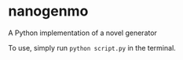 # nanogenmo
A Python implementation of a novel generator

To use, simply run `python script.py` in the terminal.
